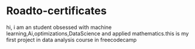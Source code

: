 # Roadto-certificates
hi, i am an student obsessed with machine learning,Ai,optimizations,DataScience and applied mathematics.this is my first project in data analysis course in freecodecamp
